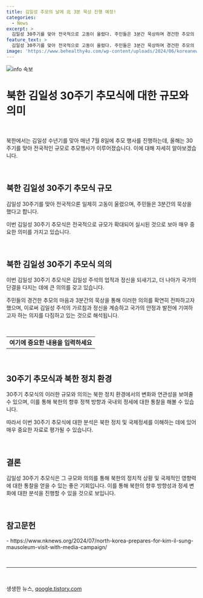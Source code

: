 ```yaml
---
title: 김일성 추모의 날에 北 3분 묵상 진행 예정!
categories:
  - News
excerpt: >
  김일성 30주기를 맞아 전국적으로 고동이 울렸다. 주민들은 3분간 묵상하며 경건한 추모의 마음을 담았다.
feature_text: >
  김일성 30주기를 맞아 전국적으로 고동이 울렸다. 주민들은 3분간 묵상하며 경건한 추모의 마음을 담았다.
image: 'https://www.behealthy4u.com/wp-content/uploads/2024/06/koreanews.jpg'
---
```


<p><img src="https://www.behealthy4u.com/wp-content/uploads/2024/06/koreanews.jpg" alt="info 속보" /></p>

<h1>북한 김일성 30주기 추모식에 대한 규모와 의미</h1>

<p data-ke-size="size16">&nbsp;</p>

<p>북한에서는 김일성 수년기를 맞아 매년 7월 8일에 추모 행사를 진행하는데, 올해는 30주기를 맞아 전국적인 규모로 추모행사가 이루어졌습니다. 이에 대해 자세히 알아보겠습니다.</p>

<p data-ke-size="size16">&nbsp;</p>

<h2 data-ke-size="size26">북한 김일성 30주기 추모식 규모</h2>

<p data-ke-size="size16">김일성 30주기를 맞아 전국적으론 일제히 고동이 울렸으며, 주민들은 3분간의 묵상을 했다고 합니다.</p>

<p data-ke-size="size16">이번 김일성 30주기 추모식은 전국적으로 규모가 확대되어 실시된 것으로 보아 매우 중요한 의미를 가지고 있습니다.</p>

<p data-ke-size="size16">&nbsp;</p>

<h2 data-ke-size="size26">북한 김일성 30주기 추모식 의의</h2>

<p data-ke-size="size16">이번 김일성 30주기 추모식은 김일성 주석의 업적과 정신을 되새기고, 더 나아가 국가의 단결을 다지는 데에 큰 의의를 갖고 있습니다.</p>

<p data-ke-size="size16">주민들의 경건한 추모의 마음과 3분간의 묵상을 통해 이러한 의의를 확연히 전파하고자 했으며, 이로써 김일성 주석의 가르침과 정신을 계승하고 국가의 안정과 발전에 기여하고자 하는 의지를 다짐하고 있는 것으로 해석됩니다.</p>

<p data-ke-size="size16">&nbsp;</p>

<table>
    <tbody>
        <tr>
            <td style="text-align: center; height: 17px;"><b>여기에 중요한 내용을 입력하세요</b></td>
        </tr>
    </tbody>
</table>

<p data-ke-size="size16">&nbsp;</p>

<h2 data-ke-size="size26"><b>30주기 추모식과 북한 정치 환경</b></h2>

<p data-ke-size="size16">30주기 추모식의 이러한 규모와 의의는 북한 정치 환경에서의 변화와 연관성을 보여줄 수 있으며, 이를 통해 북한의 향후 정책 방향과 국내외 정세에 대한 통찰을 해볼 수 있습니다.</p>

<p data-ke-size="size16">따라서 이번 30주기 추모식에 대한 분석은 북한 정치 및 국제정세를 이해하는 데에 있어 매우 중요한 자료로 평가될 수 있습니다.</p>

<p data-ke-size="size16">&nbsp;</p>

<h2 data-ke-size="size26"><b>결론</b></h2>

<p data-ke-size="size16">김일성 30주기 추모식은 그 규모와 의의를 통해 북한의 정치적 상황 및 국제적인 영향력에 대한 통찰을 얻을 수 있는 좋은 기회입니다. 이를 통해 북한의 향후 방향성과 정세 변화에 대한 분석을 진행할 수 있을 것으로 보입니다.</p>

<p data-ke-size="size16">&nbsp;</p>

<h2 data-ke-size="size26"><b>참고문헌</b></h2>

<p data-ke-size="size16">- https://www.nknews.org/2024/07/north-korea-prepares-for-kim-il-sung-mausoleum-visit-with-media-campaign/</p>

<p data-ke-size="size16">&nbsp;</p>

<hr>

<p data-ke-size="size16">&nbsp;</p>
생생한 뉴스, <a href="https://qoogle.tistory.com" rel="dofollow">qoogle.tistory.com</a>


